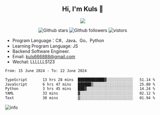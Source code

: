 <h2 align="center"> Hi, I'm Kuls 👋 </h2>
<p align="center">
    <p align="center">
        <img src=" https://avatars.githubusercontent.com/u/42165104?s=460&u=5c7fbf0bce7d4b38a15a44676e6f64b529e47598&v=4"/>
    </p>
    <p align="center">
      <img src="https://img.shields.io/github/stars/hellokuls?style=social" alt="Github stars" />
      <img src="https://img.shields.io/github/followers/hellokuls?style=social" alt="Github followers" />
      <img src="https://visitor-badge.glitch.me/badge?page_id=hellokuls.readme" alt="vistors" />
    </p>
</p>

- Program Language：C#、Java、Go、Python
- Learning Program Language: JS
- Backend Software Engineer.
- Email: kuls666888@gmail.com
- Wechat: LLLLLLS123

<!--START_SECTION:waka-->

```txt
From: 15 June 2024 - To: 22 June 2024

TypeScript       13 hrs 28 mins  ████████████▓░░░░░░░░░░░░   51.14 %
JavaScript       6 hrs 47 mins   ██████▒░░░░░░░░░░░░░░░░░░   25.80 %
Python           3 hrs 45 mins   ███▓░░░░░░░░░░░░░░░░░░░░░   14.24 %
YAML             33 mins         ▓░░░░░░░░░░░░░░░░░░░░░░░░   02.12 %
Text             30 mins         ▒░░░░░░░░░░░░░░░░░░░░░░░░   01.94 %
```

<!--END_SECTION:waka-->

![info](https://github-readme-stats.vercel.app/api?username=hellokuls&show_icons=true&count_private=true&hide=prs&theme=default_repocard)


